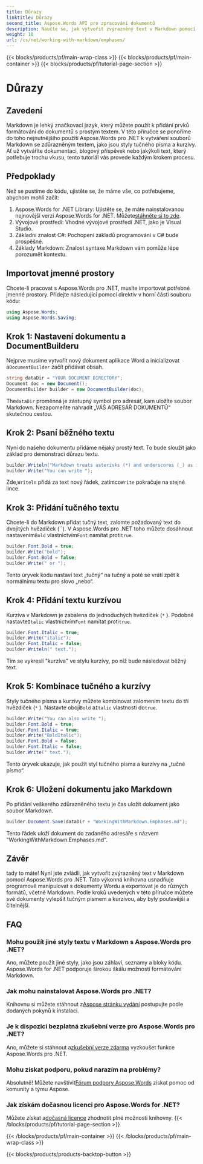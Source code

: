 ```yaml
---
title: Důrazy
linktitle: Důrazy
second_title: Aspose.Words API pro zpracování dokumentů
description: Naučte se, jak vytvořit zvýrazněný text v Markdown pomocí Aspose.Words for .NET. Tato příručka obsahuje styly tučné, kurzíva a kombinované styly s podrobnými pokyny.
weight: 10
url: /cs/net/working-with-markdown/emphases/
---
```


{{< blocks/products/pf/main-wrap-class >}}
{{< blocks/products/pf/main-container >}}
{{< blocks/products/pf/tutorial-page-section >}}

# Důrazy

## Zavedení

Markdown je lehký značkovací jazyk, který můžete použít k přidání prvků formátování do dokumentů s prostým textem. V této příručce se ponoříme do toho nejnutnějšího použití Aspose.Words pro .NET k vytváření souborů Markdown se zdůrazněným textem, jako jsou styly tučného písma a kurzívy. Ať už vytváříte dokumentaci, blogový příspěvek nebo jakýkoli text, který potřebuje trochu vkusu, tento tutoriál vás provede každým krokem procesu.

## Předpoklady

Než se pustíme do kódu, ujistěte se, že máme vše, co potřebujeme, abychom mohli začít:

1.  Aspose.Words for .NET Library: Ujistěte se, že máte nainstalovanou nejnovější verzi Aspose.Words for .NET. Můžete[stáhněte si to zde](https://releases.aspose.com/words/net/).
2. Vývojové prostředí: Vhodné vývojové prostředí .NET, jako je Visual Studio.
3. Základní znalost C#: Pochopení základů programování v C# bude prospěšné.
4. Základy Markdown: Znalost syntaxe Markdown vám pomůže lépe porozumět kontextu.

## Importovat jmenné prostory

Chcete-li pracovat s Aspose.Words pro .NET, musíte importovat potřebné jmenné prostory. Přidejte následující pomocí direktiv v horní části souboru kódu:

```csharp
using Aspose.Words;
using Aspose.Words.Saving;
```

## Krok 1: Nastavení dokumentu a DocumentBuilderu

Nejprve musíme vytvořit nový dokument aplikace Word a inicializovat a`DocumentBuilder` začít přidávat obsah.

```csharp
string dataDir = "YOUR DOCUMENT DIRECTORY";
Document doc = new Document();
DocumentBuilder builder = new DocumentBuilder(doc);
```

 The`dataDir` proměnná je zástupný symbol pro adresář, kam uložíte soubor Markdown. Nezapomeňte nahradit „VÁŠ ADRESÁŘ DOKUMENTŮ“ skutečnou cestou.

## Krok 2: Psaní běžného textu

Nyní do našeho dokumentu přidáme nějaký prostý text. To bude sloužit jako základ pro demonstraci důrazu textu.

```csharp
builder.Writeln("Markdown treats asterisks (*) and underscores (_) as indicators of emphases.");
builder.Write("You can write ");
```

 Zde,`Writeln` přidá za text nový řádek, zatímco`Write` pokračuje na stejné lince.

## Krok 3: Přidání tučného textu

 Chcete-li do Markdown přidat tučný text, zalomte požadovaný text do dvojitých hvězdiček (``). V Aspose.Words pro .NET toho můžete dosáhnout nastavením`Bold` vlastnictvím`Font` namítat proti`true`.

```csharp
builder.Font.Bold = true;
builder.Write("bold");
builder.Font.Bold = false;
builder.Write(" or ");
```

Tento úryvek kódu nastaví text „tučný“ na tučný a poté se vrátí zpět k normálnímu textu pro slovo „nebo“.

## Krok 4: Přidání textu kurzívou

Kurzíva v Markdown je zabalena do jednoduchých hvězdiček (`*` ). Podobně nastavte`Italic` vlastnictvím`Font` namítat proti`true`.

```csharp
builder.Font.Italic = true;
builder.Write("italic");
builder.Font.Italic = false;
builder.Writeln(" text.");
```

Tím se vykreslí "kurzíva" ve stylu kurzívy, po níž bude následovat běžný text.

## Krok 5: Kombinace tučného a kurzívy

Styly tučného písma a kurzívy můžete kombinovat zalomením textu do tří hvězdiček (`*` ). Nastavte obojí`Bold` a`Italic` vlastnosti do`true`.

```csharp
builder.Write("You can also write ");
builder.Font.Bold = true;
builder.Font.Italic = true;
builder.Write("BoldItalic");
builder.Font.Bold = false;
builder.Font.Italic = false;
builder.Write(" text.");
```

Tento úryvek ukazuje, jak použít styl tučného písma a kurzívy na „tučné písmo“.

## Krok 6: Uložení dokumentu jako Markdown

Po přidání veškerého zdůrazněného textu je čas uložit dokument jako soubor Markdown.

```csharp
builder.Document.Save(dataDir + "WorkingWithMarkdown.Emphases.md");
```

Tento řádek uloží dokument do zadaného adresáře s názvem "WorkingWithMarkdown.Emphases.md".

## Závěr

tady to máte! Nyní jste zvládli, jak vytvořit zvýrazněný text v Markdown pomocí Aspose.Words pro .NET. Tato výkonná knihovna usnadňuje programově manipulovat s dokumenty Wordu a exportovat je do různých formátů, včetně Markdown. Podle kroků uvedených v této příručce můžete své dokumenty vylepšit tučným písmem a kurzívou, aby byly poutavější a čitelnější.

## FAQ

### Mohu použít jiné styly textu v Markdown s Aspose.Words pro .NET?
Ano, můžete použít jiné styly, jako jsou záhlaví, seznamy a bloky kódu. Aspose.Words for .NET podporuje širokou škálu možností formátování Markdown.

### Jak mohu nainstalovat Aspose.Words pro .NET?
 Knihovnu si můžete stáhnout z[Aspose stránku vydání](https://releases.aspose.com/words/net/) postupujte podle dodaných pokynů k instalaci.

### Je k dispozici bezplatná zkušební verze pro Aspose.Words pro .NET?
 Ano, můžete si stáhnout a[zkušební verze zdarma](https://releases.aspose.com/) vyzkoušet funkce Aspose.Words pro .NET.

### Mohu získat podporu, pokud narazím na problémy?
 Absolutně! Můžete navštívit[Fórum podpory Aspose.Words](https://forum.aspose.com/c/words/8) získat pomoc od komunity a týmu Aspose.

### Jak získám dočasnou licenci pro Aspose.Words for .NET?
 Můžete získat a[dočasná licence](https://purchase.aspose.com/temporary-license/) zhodnotit plné možnosti knihovny.
{{< /blocks/products/pf/tutorial-page-section >}}

{{< /blocks/products/pf/main-container >}}
{{< /blocks/products/pf/main-wrap-class >}}

{{< blocks/products/products-backtop-button >}}
